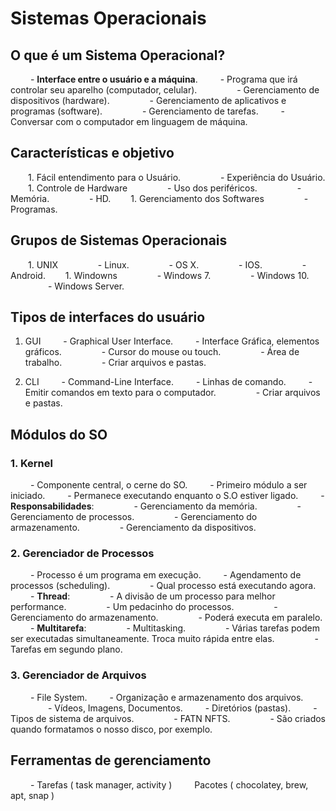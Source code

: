 # Sistemas Operacionais

## O que é um Sistema Operacional?

&emsp;&emsp; - **Interface entre o usuário e a máquina**.
&emsp;&emsp; - Programa que irá controlar seu aparelho (computador, celular).
&emsp;&emsp;&emsp;&emsp; - Gerenciamento de dispositivos (hardware).
&emsp;&emsp;&emsp;&emsp; - Gerenciamento de aplicativos e programas (software).
&emsp;&emsp;&emsp;&emsp; - Gerenciamento de tarefas.
&emsp;&emsp; - Conversar com o computador em linguagem de máquina.

## Características e objetivo

&emsp;&emsp;1. Fácil entendimento para o Usuário.
&emsp;&emsp;&emsp;&emsp; - Experiência do Usuário.
&emsp;&emsp;1. Controle de Hardware
&emsp;&emsp;&emsp;&emsp; - Uso dos periféricos.
&emsp;&emsp;&emsp;&emsp; - Memória.
&emsp;&emsp;&emsp;&emsp; - HD.
&emsp;&emsp;1. Gerenciamento dos Softwares
&emsp;&emsp;&emsp;&emsp; - Programas.

## Grupos de Sistemas Operacionais

&emsp;&emsp;1. UNIX
&emsp;&emsp;&emsp;&emsp; - Linux.
&emsp;&emsp;&emsp;&emsp; - OS X.
&emsp;&emsp;&emsp;&emsp; - IOS.
&emsp;&emsp;&emsp;&emsp; - Android.
&emsp;&emsp;1. Windowns
&emsp;&emsp;&emsp;&emsp; - Windows 7.
&emsp;&emsp;&emsp;&emsp; - Windows 10.
&emsp;&emsp;&emsp;&emsp; - Windows Server.

## Tipos de **interfaces do usuário**

1. GUI
&emsp;&emsp; - Graphical User Interface.
&emsp;&emsp; - Interface Gráfica, elementos gráficos.
&emsp;&emsp;&emsp;&emsp; - Cursor do mouse ou touch.
&emsp;&emsp;&emsp;&emsp; - Área de trabalho.
&emsp;&emsp;&emsp;&emsp; - Criar arquivos e pastas.

2. CLI
&emsp;&emsp; - Command-Line Interface.
&emsp;&emsp; - Linhas de comando.
&emsp;&emsp; - Emitir comandos em texto para o computador.
&emsp;&emsp;&emsp;&emsp; - Criar arquivos e pastas.

## Módulos do SO

### 1. Kernel

&emsp;&emsp; - Componente central, o cerne do SO.
&emsp;&emsp; - Primeiro módulo a ser iniciado.
&emsp;&emsp; - Permanece executando enquanto o S.O estiver ligado.
&emsp;&emsp; - **Responsabilidades**:
&emsp;&emsp;&emsp;&emsp; - Gerenciamento da memória.
&emsp;&emsp;&emsp;&emsp; - Gerenciamento de processos.
&emsp;&emsp;&emsp;&emsp; - Gerenciamento do armazenamento.
&emsp;&emsp;&emsp;&emsp; - Gerenciamento da dispositivos.

### 2. Gerenciador de Processos

&emsp;&emsp; - Processo é um programa em execução.
&emsp;&emsp; - Agendamento de processos (scheduling).
&emsp;&emsp;&emsp;&emsp; - Qual processo está executando agora.
&emsp;&emsp; - **Thread**:
&emsp;&emsp;&emsp;&emsp; - A divisão de um processo para melhor performance.
&emsp;&emsp;&emsp;&emsp; - Um pedacinho do processos.
&emsp;&emsp;&emsp;&emsp; - Gerenciamento do armazenamento.
&emsp;&emsp;&emsp;&emsp; - Poderá executa em paralelo.
&emsp;&emsp; - **Multitarefa**:
&emsp;&emsp;&emsp;&emsp; - Multitasking.
&emsp;&emsp;&emsp;&emsp; - Várias tarefas podem ser executadas simultaneamente. Troca muito rápida entre elas.
&emsp;&emsp;&emsp;&emsp; - Tarefas em segundo plano.

### 3. Gerenciador de Arquivos

&emsp;&emsp; - File System.
&emsp;&emsp; - Organização e armazenamento dos arquivos.
&emsp;&emsp;&emsp;&emsp; - Vídeos, Imagens, Documentos.
&emsp;&emsp; - Diretórios (pastas).
&emsp;&emsp; - Tipos de sistema de arquivos.
&emsp;&emsp;&emsp;&emsp; - FATN NFTS.
&emsp;&emsp;&emsp;&emsp; - São criados quando formatamos o nosso disco, por exemplo.

## Ferramentas de gerenciamento

&emsp;&emsp; - Tarefas ( task manager, activity )
&emsp;&emsp; Pacotes ( chocolatey, brew, apt, snap )



